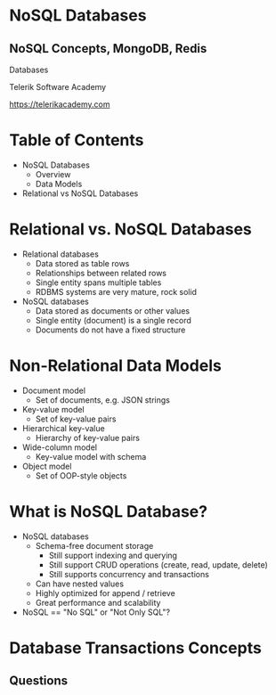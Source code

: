 <!-- section start -->
<!-- attr: {id: 'title', class: 'slide-title', hasScriptWrapper: true} -->
# NoSQL Databases
## NoSQL Concepts, MongoDB, Redis

<div class="signature">
    <p class="signature-course">Databases</p>
    <p class="signature-initiative">Telerik Software Academy</p>
    <a href="https://telerikacademy.com" class="signature-link">https://telerikacademy.com</a>
</div>

<!-- section start -->
<!-- attr: {id: 'table-of-contents'} -->
# Table of Contents

- NoSQL Databases
  - Overview
  - Data Models
-  Relational vs NoSQL Databases

<!-- section start -->
<!-- attr: {class: 'slide-section', showInPresentation: true} -->
<!-- #   NoSQL Databases
##    Overview, Models, Concepts, Examples -->

#   Relational vs. NoSQL Databases

- Relational databases
  - Data stored as table rows
  - Relationships between related rows
  - Single entity spans multiple tables
  - RDBMS systems are very mature, rock solid
- NoSQL databases
  - Data stored as documents or other values
  - Single entity (document) is a single record
  - Documents do not have a fixed structure

#   Non-Relational Data Models

- Document model
  - Set of documents, e.g. JSON strings
- Key-value model
  - Set of key-value pairs
- Hierarchical key-value
  - Hierarchy of key-value pairs
- Wide-column model
  - Key-value model with schema
- Object model
  - Set of OOP-style objects

#   What is NoSQL Database?

- NoSQL databases
  - Schema-free document storage
    - Still support indexing and querying
    - Still support CRUD operations (create, read, update, delete)
    - Still supports concurrency  and transactions
  - Can have nested values
  - Highly optimized for append / retrieve
  - Great performance and scalability
- NoSQL == "No SQL" or "Not Only SQL"?

<!-- section start -->
<!-- attr: {id: 'questions', class: 'slide-questions', showInPresentation: true} -->
# Database Transactions Concepts
## Questions
